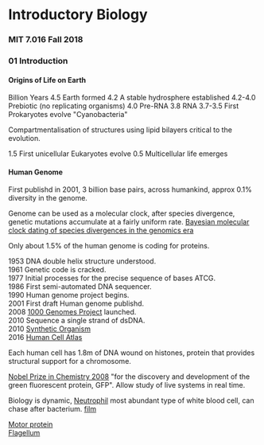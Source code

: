 # Introductory Biology 
### MIT 7.016 Fall 2018
### 01 Introduction

#### Origins of Life on Earth

Billion Years
4.5     Earth formed
4.2     A stable hydrosphere established
4.2-4.0 Prebiotic (no replicating organisms)
4.0     Pre-RNA
3.8     RNA
3.7-3.5 First Prokaryotes evolve "Cyanobacteria"

Compartmentalisation of structures using lipid bilayers critical to the evolution.

1.5     First unicellular Eukaryotes evolve
0.5     Multicellular life emerges

#### Human Genome

First publishd in 2001, 3 billion base pairs, across humankind, approx 0.1% diversity in the genome.  

Genome can be used as a molecular clock, after species divergence, genetic mutations accumulate at a fairly uniform rate.
[Bayesian molecular clock dating of species divergences in the genomics era](https://www.nature.com/articles/nrg.2015.8.pdf)  

Only about 1.5% of the human genome is coding for proteins.  

1953 DNA double helix structure understood.  
1961 Genetic code is cracked.  
1977 Initial processes for the precise sequence of bases ATCG.  
1986 First semi-automated DNA sequencer.  
1990 Human genome project begins.  
2001 First draft Human genome publishd.  
2008 [1000 Genomes Project](https://en.wikipedia.org/wiki/1000_Genomes_Project) launched.  
2010 Sequence a single strand of dsDNA.  
2010 [Synthetic Organism](https://www.wsj.com/articles/SB10001424052748703559004575256470152341984)  
2016 [Human Cell Atlas](https://en.wikipedia.org/wiki/Human_Cell_Atlas)  

Each human cell has 1.8m of DNA wound on histones, protein that provides structural support for a chromosome.  

[Nobel Prize in Chemistry 2008](https://www.nobelprize.org/prizes/chemistry/2008/summary/) "for the discovery and development of the green fluorescent protein, GFP". Allow study of live systems in real time.  

Biology is dynamic, [Neutrophil](https://en.wikipedia.org/wiki/Neutrophil) most abundant type of white blood cell, can chase after bacterium. [film](https://www.youtube.com/watch?v=I_xh-bkiv_c)  

[Motor protein](https://en.wikipedia.org/wiki/Motor_protein)  
[Flagellum](https://en.wikipedia.org/wiki/Flagellum)  





